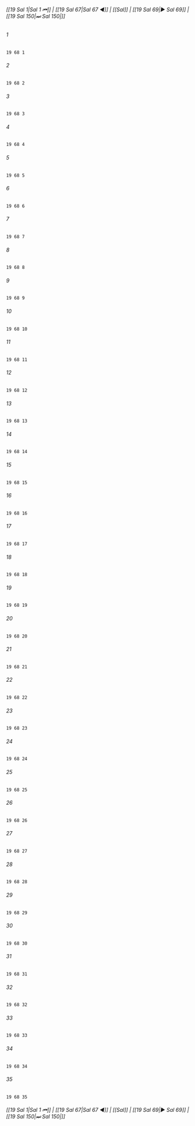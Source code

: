
###### [[19 Sal 1|Sal 1 ⏮]] | [[19 Sal 67|Sal 67 ◀]] | [[Sal]] | [[19 Sal 69|▶ Sal 69]] | [[19 Sal 150|⏭ Sal 150|]]

###### 1
``` verse
19 68 1 
```
###### 2
``` verse
19 68 2 
```
###### 3
``` verse
19 68 3 
```
###### 4
``` verse
19 68 4 
```
###### 5
``` verse
19 68 5 
```
###### 6
``` verse
19 68 6 
```
###### 7
``` verse
19 68 7 
```
###### 8
``` verse
19 68 8 
```
###### 9
``` verse
19 68 9 
```
###### 10
``` verse
19 68 10 
```
###### 11
``` verse
19 68 11 
```
###### 12
``` verse
19 68 12 
```
###### 13
``` verse
19 68 13 
```
###### 14
``` verse
19 68 14 
```
###### 15
``` verse
19 68 15 
```
###### 16
``` verse
19 68 16 
```
###### 17
``` verse
19 68 17 
```
###### 18
``` verse
19 68 18 
```
###### 19
``` verse
19 68 19 
```
###### 20
``` verse
19 68 20 
```
###### 21
``` verse
19 68 21 
```
###### 22
``` verse
19 68 22 
```
###### 23
``` verse
19 68 23 
```
###### 24
``` verse
19 68 24 
```
###### 25
``` verse
19 68 25 
```
###### 26
``` verse
19 68 26 
```
###### 27
``` verse
19 68 27 
```
###### 28
``` verse
19 68 28 
```
###### 29
``` verse
19 68 29 
```
###### 30
``` verse
19 68 30 
```
###### 31
``` verse
19 68 31 
```
###### 32
``` verse
19 68 32 
```
###### 33
``` verse
19 68 33 
```
###### 34
``` verse
19 68 34 
```
###### 35
``` verse
19 68 35 
```

###### [[19 Sal 1|Sal 1 ⏮]] | [[19 Sal 67|Sal 67 ◀]] | [[Sal]] | [[19 Sal 69|▶ Sal 69]] | [[19 Sal 150|⏭ Sal 150|]]

